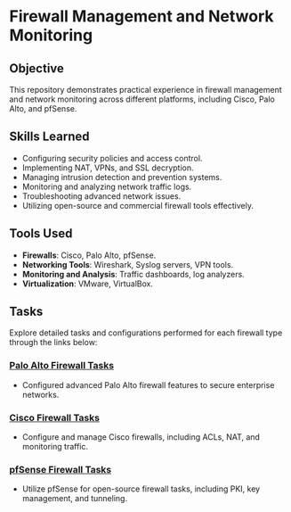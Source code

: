 # Firewall Management and Network Monitoring

## Objective
This repository demonstrates practical experience in firewall management and network monitoring across different platforms, including Cisco, Palo Alto, and pfSense.

## Skills Learned
- Configuring security policies and access control.
- Implementing NAT, VPNs, and SSL decryption.
- Managing intrusion detection and prevention systems.
- Monitoring and analyzing network traffic logs.
- Troubleshooting advanced network issues.
- Utilizing open-source and commercial firewall tools effectively.

## Tools Used
- **Firewalls**: Cisco, Palo Alto, pfSense.
- **Networking Tools**: Wireshark, Syslog servers, VPN tools.
- **Monitoring and Analysis**: Traffic dashboards, log analyzers.
- **Virtualization**: VMware, VirtualBox.

## Tasks
Explore detailed tasks and configurations performed for each firewall type through the links below:

### [Palo Alto Firewall Tasks](https://github.com/darpanne/Palo-Alto)
- Configured advanced Palo Alto firewall features to secure enterprise networks.
  
### [Cisco Firewall Tasks](https://github.com/darpanne/Cisco)
- Configure and manage Cisco firewalls, including ACLs, NAT, and monitoring traffic.

### [pfSense Firewall Tasks](https://github.com/darpanne/pfSense)
- Utilize pfSense for open-source firewall tasks, including PKI, key management, and tunneling.


